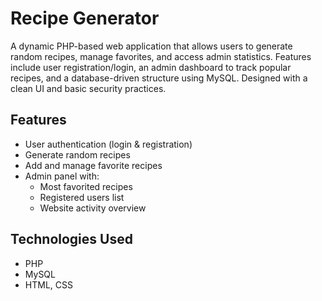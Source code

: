 # Recipe Generator
A dynamic PHP-based web application that allows users to generate random recipes, manage favorites, and access admin statistics. Features include user registration/login, an admin dashboard to track popular recipes, and a database-driven structure using MySQL. Designed with a clean UI and basic security practices.

## Features

- User authentication (login & registration)
- Generate random recipes
- Add and manage favorite recipes
- Admin panel with:
  - Most favorited recipes
  - Registered users list
  - Website activity overview

## Technologies Used

- PHP
- MySQL
- HTML, CSS

